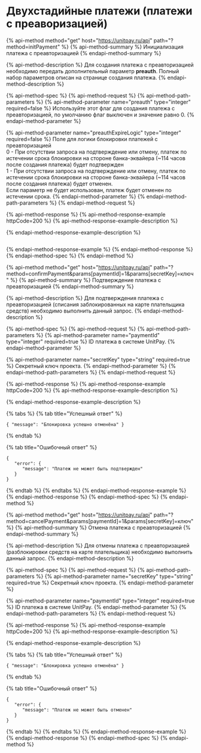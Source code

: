 # Двухстадийные платежи \(платежи с преаворизацией\)

{% api-method method="get" host="https://unitpay.ru/api" path="?method=initPayment" %}
{% api-method-summary %}
Инициализация платежа с преавторизацией
{% endapi-method-summary %}

{% api-method-description %}
Для создания платежа с преавторизацией необходимо передать дополнительный параметр **preauth**. Полный набор параметров описан на странице создания платежа.
{% endapi-method-description %}

{% api-method-spec %}
{% api-method-request %}
{% api-method-path-parameters %}
{% api-method-parameter name="preauth" type="integer" required=false %}
Используйте этот флаг для создания платежа с преавторизацией, по умолчанию флаг выключен и значение равно 0.
{% endapi-method-parameter %}

{% api-method-parameter name="preauthExpireLogic" type="integer" required=false %}
Поле для логики блокировки платежей с преавторизацией     
0 - При отсутствии запроса на подтверждение или отмену, платеж по истечении срока блокировки на стороне банка-эквайера \(~114 часов после создания платежа\) будет подтвержден   
1 - При отсутствии запроса на подтверждение или отмену, платеж по истечении срока блокировки на стороне банка-эквайера \(~114 часов после создания платежа\) будет отменен.    
Если параметр не будет использован, платеж будет отменен по истечении срока.
{% endapi-method-parameter %}
{% endapi-method-path-parameters %}
{% endapi-method-request %}

{% api-method-response %}
{% api-method-response-example httpCode=200 %}
{% api-method-response-example-description %}

{% endapi-method-response-example-description %}

```

```
{% endapi-method-response-example %}
{% endapi-method-response %}
{% endapi-method-spec %}
{% endapi-method %}

{% api-method method="get" host="https://unitpay.ru/api" path="?method=confirmPayment&params\[paymentId\]=1&params\[secretKey\]=ключ" %}
{% api-method-summary %}
Подтверждение платежа с преавторизацией
{% endapi-method-summary %}

{% api-method-description %}
Для подтверждения платежа с преавторизацией \(списания заблокированных на карте плательщика средств\) необходимо выполнить данный запрос.
{% endapi-method-description %}

{% api-method-spec %}
{% api-method-request %}
{% api-method-path-parameters %}
{% api-method-parameter name="paymentId" type="integer" required=true %}
ID платежа в системе UnitPay.
{% endapi-method-parameter %}

{% api-method-parameter name="secretKey" type="string" required=true %}
Секретный ключ проекта.
{% endapi-method-parameter %}
{% endapi-method-path-parameters %}
{% endapi-method-request %}

{% api-method-response %}
{% api-method-response-example httpCode=200 %}
{% api-method-response-example-description %}

{% endapi-method-response-example-description %}

{% tabs %}
{% tab title="Успешный ответ" %}
```text
{ "message": "Блокировка успешно отменёна" }
```
{% endtab %}

{% tab title="Ошибочный ответ" %}
```
{
   "error": {
      "message": "Платеж не может быть подтвержден"
   }
}
```
{% endtab %}
{% endtabs %}
{% endapi-method-response-example %}
{% endapi-method-response %}
{% endapi-method-spec %}
{% endapi-method %}

{% api-method method="get" host="https://unitpay.ru/api" path="?method=cancelPayment&params\[paymentId\]=1&params\[secretKey\]=ключ" %}
{% api-method-summary %}
Отмена платежа с преавторизацией
{% endapi-method-summary %}

{% api-method-description %}
Для отмены платежа с преавторизацией \(разблокировки средств на карте плательщика\) необходимо выполнить данный запрос.
{% endapi-method-description %}

{% api-method-spec %}
{% api-method-request %}
{% api-method-path-parameters %}
{% api-method-parameter name="secretKey" type="string" required=true %}
Секретный ключ проекта.
{% endapi-method-parameter %}

{% api-method-parameter name="paymentId" type="integer" required=true %}
ID платежа в системе UnitPay.
{% endapi-method-parameter %}
{% endapi-method-path-parameters %}
{% endapi-method-request %}

{% api-method-response %}
{% api-method-response-example httpCode=200 %}
{% api-method-response-example-description %}

{% endapi-method-response-example-description %}

{% tabs %}
{% tab title="Успешный ответ" %}
```
{ "message": "Блокировка успешно отменёна" }
```
{% endtab %}

{% tab title="Ошибочный ответ" %}
```
{
   "error": {
      "message": "Платеж не может быть отменен"
   }
}
```
{% endtab %}
{% endtabs %}
{% endapi-method-response-example %}
{% endapi-method-response %}
{% endapi-method-spec %}
{% endapi-method %}

